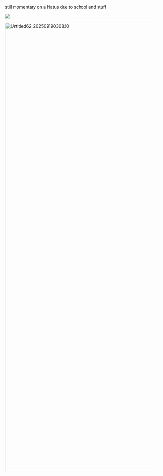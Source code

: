 still momentary on a hiatus due to school and stuff

![](https://komarev.com/ghpvc/?username=ELLERN4TE&color=000000&label=RACES-WON&style=for-the-badge)


<img width="1200" height="1478" alt="Untitled62_20250919030820" src="https://github.com/user-attachments/assets/cccf63ec-d8c8-4177-9046-6c7274ed2f3f" />


